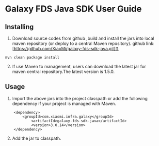 # Galaxy FDS Java SDK User Guide

## Installing

1. Download source codes from github ,build and install the jars into local maven repository (or deploy to a central Maven repository).
github link: [https://github.com/XiaoMi/galaxy-fds-sdk-java.git]()

`mvn clean package install`

2. If use Maven to management, users can download the latest jar for maven central repository.The latest version is 1.5.0.

## Usage

1. Import the above jars into the project classpath or add the following dependency if your project is managed with Maven.

```
    <dependency>
      	<groupId>com.xiaomi.infra.galaxy</groupId>
    		<artifactId>galaxy-fds-sdk-java</artifactId>
    		<version>3.0.14</version>
    </dependency>
```

2. Add the jar to classpath.

